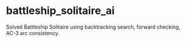 # battleship_solitaire_ai
Solved Battleship Solitaire using backtracking search, forward checking, AC-3 arc consistency.
